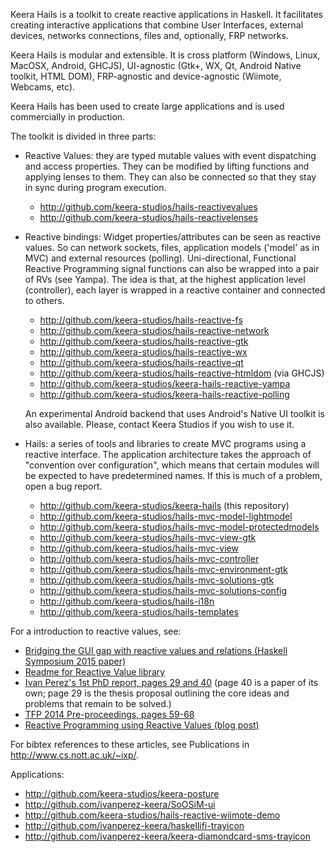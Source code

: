 Keera Hails is a toolkit to create reactive applications in Haskell.
It facilitates creating interactive applications that combine User
Interfaces, external devices, networks connections, files and, optionally,
FRP networks.

Keera Hails is modular and extensible. It is cross platform (Windows, Linux,
MacOSX, Android, GHCJS), UI-agnostic (Gtk+, WX, Qt, Android Native toolkit,
HTML DOM), FRP-agnostic and device-agnostic (Wiimote, Webcams, etc).

Keera Hails has been used to create large applications and is used commercially
in production.

The toolkit is divided in three parts:
* Reactive Values: they are typed mutable values with event dispatching and
access properties. They can be modified by lifting functions and applying
lenses to them. They can also be connected so that they stay in sync during
program execution.

  - http://github.com/keera-studios/hails-reactivevalues
  - http://github.com/keera-studios/hails-reactivelenses

* Reactive bindings: Widget properties/attributes can be seen as
reactive values. So can network sockets, files, application models ('model'
as in MVC) and external resources (polling). Uni-directional, Functional
Reactive Programming signal functions can also be wrapped into a pair
of RVs (see Yampa). The idea is that, at the highest application level
(controller), each layer is wrapped in a reactive container and connected
to others.

  - http://github.com/keera-studios/hails-reactive-fs
  - http://github.com/keera-studios/hails-reactive-network
  - http://github.com/keera-studios/hails-reactive-gtk
  - http://github.com/keera-studios/hails-reactive-wx
  - http://github.com/keera-studios/hails-reactive-qt
  - http://github.com/keera-studios/hails-reactive-htmldom (via GHCJS)
  - http://github.com/keera-studios/keera-hails-reactive-yampa
  - http://github.com/keera-studios/keera-hails-reactive-polling
  
  An experimental Android backend that uses Android's Native UI toolkit
  is also available. Please, contact Keera Studios if you wish to
  use it.

* Hails: a series of tools and libraries to create MVC programs using
  a reactive interface. The application architecture takes the approach of
  "convention over configuration", which means that certain modules will be
  expected to have predetermined names. If this is much of a problem, open a
  bug report.

  - http://github.com/keera-studios/keera-hails (this repository)
  - http://github.com/keera-studios/hails-mvc-model-lightmodel
  - http://github.com/keera-studios/hails-mvc-model-protectedmodels
  - http://github.com/keera-studios/hails-mvc-view-gtk
  - http://github.com/keera-studios/hails-mvc-view
  - http://github.com/keera-studios/hails-mvc-controller
  - http://github.com/keera-studios/hails-mvc-environment-gtk
  - http://github.com/keera-studios/hails-mvc-solutions-gtk
  - http://github.com/keera-studios/hails-mvc-solutions-config
  - http://github.com/keera-studios/hails-i18n
  - http://github.com/keera-studios/hails-templates

For a introduction to reactive values, see:
* [Bridging the GUI gap with reactive values and relations (Haskell Symposium 2015 paper)](http://dl.acm.org/citation.cfm?id=2804316)
* [Readme for Reactive Value library](http://github.com/keera-studios/hails-reactivevalues)
* [Ivan Perez's 1st PhD report, pages 29 and 40](http://www.cs.nott.ac.uk/~ixp/papers/2014-Perez-1st-year-report.pdf)
(page 40 is a paper of its own; page 29 is the thesis proposal outlining the
core ideas and problems that remain to be solved.)
* [TFP 2014 Pre-proceedings, pages 59-68](http://www.staff.science.uu.nl/~hage0101/preproceedingstfp2014.pdf)
* [Reactive Programming using Reactive Values (blog post)](http://keera.co.uk/blog/2014/05/24/reactive-programming-using-reactive-values/)
  
For bibtex references to these articles, see Publications in http://www.cs.nott.ac.uk/~ixp/.

Applications:
* http://github.com/keera-studios/keera-posture
* http://github.com/ivanperez-keera/SoOSiM-ui
* http://github.com/keera-studios/hails-reactive-wiimote-demo
* http://github.com/ivanperez-keera/haskellifi-trayicon
* http://github.com/ivanperez-keera/keera-diamondcard-sms-trayicon
